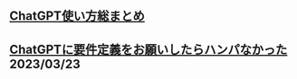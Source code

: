 ## [ChatGPT使い方総まとめ](https://qiita.com/sakasegawa/items/82069c97a1ee011c2d1e?utm_source=Qiita%E3%83%8B%E3%83%A5%E3%83%BC%E3%82%B9&utm_campaign=075c9a54c3-Qiita_newsletter_545_12_14_2022&utm_medium=email&utm_term=0_e44feaa081-075c9a54c3-33166269)

## [ChatGPTに要件定義をお願いしたらハンパなかった](https://dev.classmethod.jp/articles/gpt-requirement-definition/) 2023/03/23<br>
